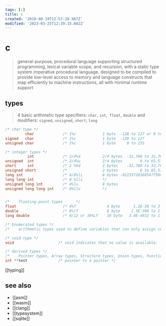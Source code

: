 ```yaml
---
tags: [c]
title: c
created: '2019-08-19T12:57:28.967Z'
modified: '2023-03-25T12:39:15.602Z'
---
```


# c

> general-purpose, procedural language supporting structured programming, lexical variable scope, and recursion, with a static type system
> imperative procedural language. designed to be compiled to provide low-level access to memory and language constructs that map efficiently to machine instructions, all with minimal runtime support

## types

> 4 basic arithmetic type specifiers: `char`, `int`,` float`, `double`
> and modifiers: `signed`, `unsigned`, `short`, `long`

```c
/* char type */ 
         char             /* 1%c            1 byte  -128 to 127 or 0 to 255  */
signed   char             /* 1%c            1 byte  -128 to 127              */
unsigned char             /* 1%c            1 byte     0 to 255              */

/* integer types */
          int             /* 2/4%d          2/4 bytes  -32,768 to 32,767 or -2,147,483,648 to 2,147,483,647 */
unsigned  int             /* 2/4%u          2/4 bytes        0 to 65,535 or 0 to 4,294,967,295              */
short     int             /* 2 %hd          2 bytes    -32,768 to 32,767                                    */
unsigned short            /*                2 bytes          0 to 65,535                                    */
long int                  /* 4/8%li         8 bytes -9223372036854775808 to 9223372036854775807             */
long long int             /* 8 %lli         */
unsigned long int         /* 4%lu           8 bytes                    0 to 18446744073709551615            */
unsigned long long int    /* 8%llu          */


/*    floating-point types      */
float                     /* 4%f              4 byte   	  1.2E-38 to 3.4E+38     	6 decimal-places  */
double                    /* 8%lf             8 byte   	 2.3E-308 to 1.7E+308   	15 decimal-places */
long double               /* 0/12 or 16%Lf    10 byte  	3.4E-4932 to 1.1E+4932  	19 decimal-places */

/* Enumerated types */
/*    arithmetic types used to define variables that can only assign certain discrete integer value */

/* void type */
void                    /* void indicates that no value is available.  */

/* derived types */
/*    Pointer types, Array types, Structure types, Union types, Function types  */
int **test              /* pointer to a pointer */
```

[[typing]]

## see also

- [[asm]]
- [[wasm]]
- [[clang]]
- [[typesystem]]
- [[sqlite]]
